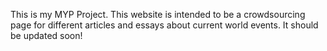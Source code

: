 <!DOCTYPE html>
<html>
  <head>
    <title><b>MYP Project</b></title>
    <link href="style.css" rel="stylesheet">
  </head>
  <body>
    <div class='content'>
      <p>This is my MYP Project. This website is intended to be a crowdsourcing page for different articles and essays about current world events. It should be updated soon!</p>
    </div>
    <div class='image'>
      <p class='caption>The IB (International Baccalaureate) Programme is an educational programme intended to provide students with quality, engaging, and challenging curriculum.
  </body>
</html>
